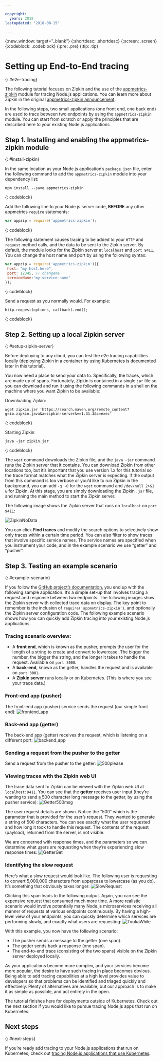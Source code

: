 ```yaml
---

copyright:
  years: 2018
lastupdated: "2018-08-15"

---
```

{:new_window: target="_blank"}
{:shortdesc: .shortdesc}
{:screen: .screen}
{:codeblock: .codeblock}
{:pre: .pre}
{:tip: .tip}

# Setting up End-to-End tracing
{: #e2e-tracing}

The following tutorial focuses on Zipkin and the use of the [appmetrics-zipkin](https://github.com/RuntimeTools/appmetrics-zipkin) module for tracing Node.js applications. You can learn more about Zipkin in the original [appmetrics-zipkin announcement](https://developer.ibm.com/node/2017/10/26/add-zipkin-open-tracing-support-node-js-application-one-line-code/). 

In the following steps, two small applications (one front end, one back end) are used to trace between two endpoints by using the `appmetrics-zipkin` module. You can start from scratch or apply the principles that are described here to your existing Node.js applications. 

## Step 1. Installing and enabling the appmetrics-zipkin module
{: #install-zipkin}

In the same location as your Node.js application’s `package.json` file, enter the following command to add the `appmetrics-zipkin` module into your dependency list:
```
npm install --save appmetrics-zipkin
```
{: codeblock}

Add the following line to your Node.js server code, **BEFORE** any other appmetrics `require` statements:
```js
var appzip = require('appmetrics-zipkin');
```
{: codeblock}

The following statement causes tracing to be added to your `HTTP` and `request` method calls, and the data to be sent to the Zipkin server. By default, the module looks for the Zipkin server at `localhost` and `port 9411`. You can change the host name and port by using the following syntax:
```js
var appzip = require('appmetrics-zipkin')({
 host: "my.host.here",
 port: 12345, // changeme
 serviceName:'my-service-name'
});
```
{: codeblock}

Send a request as you normally would. For example:
```
http.request(options, callback).end();
```
{: codeblock} 

## Step 2. Setting up a local Zipkin server
{: #setup-zipkin-server}

Before deploying to any cloud, you can test the e2e tracing capabilities locally (deploying Zipkin in a container by using Kubernetes is documented later in this tutorial).

You now need a place to send your data to. Specifically, the traces, which are made up of spans. Fortunately, Zipkin is contained in a single `jar` file so you can download and run it using the following commands in a shell on the machine where you want Zipkin to be available:

Downloading Zipkin:
```
wget zipkin.jar 'https://search.maven.org/remote_content?g=io.zipkin.java&a=zipkin-server&v=1.31.3&c=exec'
```
{: codeblock}

Starting Zipkin:
```
java -jar zipkin.jar
```
{: codeblock}

The `wget` command downloads the Zipkin file, and the `java -jar` command runs the Zipkin server that it contains. You can download Zipkin from other locations too, but it’s important that you use version 1.x for this tutorial so the trace format matches what the Zipkin server is expecting.
If the output from this command is too verbose or you’d like to run Zipkin in the background, you can add `-q -O` for the `wget` command and `/dev/null 2>&1 &` for Zipkin. At this stage, you are simply downloading the Zipkin `.jar` file, and running the main method to start the Zipkin server.

The following image shows the Zipkin server that runs on `localhost` on `port 9411`:

![ZipkinNoData](images/ZipkinNoData.png)

You can click **Find traces** and modify the search options to selectively show only traces within a certain time period. You can also filter to show traces that involve specific service names. The service names are specified when you instrument your code, and in the example scenario we use “getter” and “pusher”.

## Step 3. Testing an example scenario
{: #example-scenario}

If you follow the [GitHub project’s documentation](https://github.com/ibm-developer/nodejs-zipkin-tracing), you end up with the following sample application. It’s a simple set-up that involves tracing a request and response between two endpoints. The following images show the Zipkin server with collected trace data on display. The key point to remember is the inclusion of `require('appmetrics-zipkin')`, and optionally the Zipkin server configuration code. The following example scenario shows how you can quickly add Zipkin tracing into your existing Node.js applications.

### Tracing scenario overview:
* A **front end**, which is known as the pusher, prompts the user for the length of a string to create and convert to lowercase. The bigger the number, the bigger the string, and the longer it takes to handle the request. Available on `port 3000`.
* A **back-end**, known as the getter, handles the request and is available on `port 3001`.
* A **Zipkin server** runs locally or on Kubernetes. (This is where you see your trace data.)

### Front-end app (pusher)
The front-end app (pusher) service sends the request (our simple front end):
![frontend_app](images/frontend_app.png)

### Back-end app (getter)
The back-end app (getter) receives the request, which is listening on a different port:
![backend_app](images/Backend.png)

### Sending a request from the pusher to the getter
Send a request from the pusher to the getter:
![500please](images/500Please.png)

### Viewing traces with the Zipkin web UI
The trace data sent to Zipkin can be viewed with the Zipkin web UI at `localhost:9411`. You can see that the **getter** receives user input (they’re wanting to send a 500 character long message to the getter, by using the pusher service):
![Getter500msg](images/Getter500Msg.png)

The user request details are shown. Notice the “500” which is the parameter that is provided for the user’s request. They wanted to generate a string of 500 characters. You can see exactly what the user requested and how long it took to handle this request. The contents of the request (payload), returned from the server, is not visible. 

We are concerned with response times, and the parameters so we can determine what users are requesting when they’re experiencing slow response times: 
![GetterGet](images/GetterGet.png)

### Identifying the slow request
Here’s what a slow request would look like. The following user is requesting to convert 5,000,000 characters from uppercase to lowercase (as you do). It’s something that obviously takes longer:
![SlowRequest](images/SlowRequest.png)

Clicking this span leads to the following output. Again, you can see the expensive request that consumed much more time. A more realistic scenario would involve potentially many Node.js microservices receiving all manner of requests at various endpoints continuously. By having a high-level view of your endpoints, you can quickly determine which services are performing slowly, and exactly what users are requesting: 
![TookaWhile](images/TookAWhile.png)

With this example, you now have the following scenario:

* The pusher sends a message to the getter (one span).
* The getter sends back a response (one span).
* The end-to-end trace (consisting of the two spans) visible on the Zipkin server deployed locally.

As your applications become more complex, and your services become more popular, the desire to have such tracing in place becomes obvious. Being able to add tracing capabilities at a high level provides value to developers so that problems can be identified and triaged quickly and effectively. Plenty of alternatives are available, but our approach is to make it as simple as possible, and act entirely in the open.

The tutorial finishes here for deployments outside of Kubernetes. Check out the next section if you would like to pursue tracing Node.js apps that run on Kubernetes.

## Next steps
{: #next-steps}

If you’re ready add tracing to your Node.js applications that run on Kubernetes, check out [tracing Node.js applications that use Kubernetes](https://developer.ibm.com/node/tutorial-end-end-tracing-node-js-applications/#appservice).


